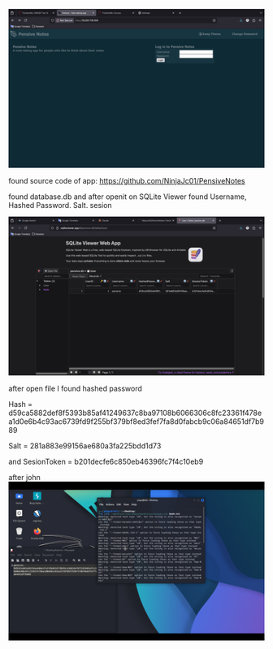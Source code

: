 
![alt text](a05-lab01-img/image-1.png)

found source code of app: https://github.com/NinjaJc01/PensiveNotes

found database.db and after openit on SQLite Viewer found Username, Hashed Password. Salt. sesion

![alt text](a05-lab01-img/image.png)

after open file I found hashed password

Hash = d59ca5882def8f5393b85af41249637c8ba97108b6066306c8fc23361f478ea1d0e6b4c93ac6739fd9f255bf379bf8ed3fef7fa8d0fabcb9c06a84651df7b989


Salt = 281a883e99156ae680a3fa225bdd1d73


and SesionToken = b201decfe6c850eb46396fc7f4c10eb9 

after john
![alt text](a05-lab01-img/image-3.png)